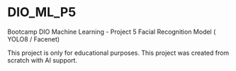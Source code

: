 # DIO_ML_P5
Bootcamp DIO Machine Learning - Project 5 Facial Recognition Model ( YOLO8 / Facenet)

This project is only for educational purposes. This project was created from scratch with AI support.
